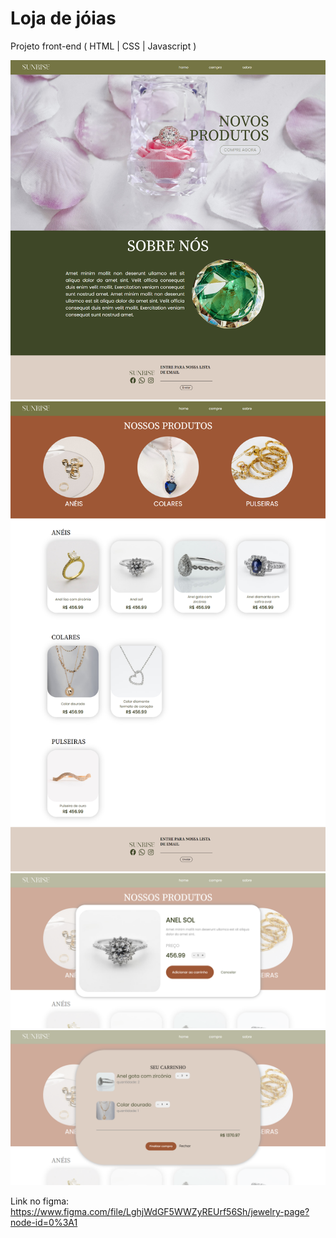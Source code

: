 # Loja de jóias
Projeto front-end ( HTML | CSS | Javascript )

![Tela 1](telas/1.png)
![Tela 2](telas/2.png)
![Tela 3](telas/3.png)
![Tela 4](telas/4.png)

Link no figma: https://www.figma.com/file/LghjWdGF5WWZyREUrf56Sh/jewelry-page?node-id=0%3A1
